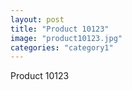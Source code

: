 ```yaml
---
layout: post
title: "Product 10123"
image: "product10123.jpg"
categories: "category1"
---
```

Product 10123

